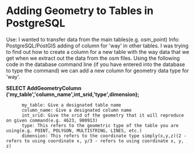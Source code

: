 # Adding Geometry to Tables in PostgreSQL
Use: I wanted to transfer data from the main tables(e.g. osm_point)
Info: PostgreSQL/PostGIS adding of column for 'way' in other tables. I was trying to find out how to create a column for a new table with the way data that we get when we extract out the data from the osm files. Using the following code in the database command line (if you have entered into the database to type the command) we can add a new column for geometry data type for 'way'.

**SELECT AddGeometryColumn ('my_table','column_name',int_srid,'type',dimension);**

          my_table: Give a designated table name
          column_name: Give a designated column name
          int_srid: Give the srid of the geometry that it will reproduce on given command(e.g. 4623, 900913)
          type: This refers to the geometric type of the table you are using(e.g. POINT, POLYGON, MULTISTRING, LINES, etc.)
          dimension: This refers to the coordinate type simply(x,y,z)(2 - refers to using coordinate x, y/3 - refers to using coordinate x, y, z)
